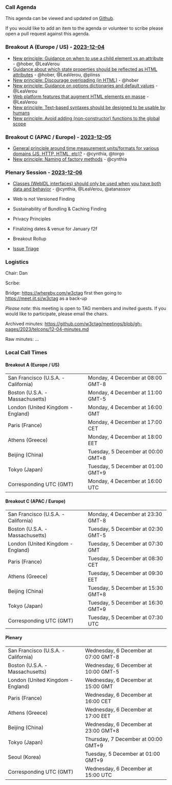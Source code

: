 ### Call Agenda

This agenda can be viewed and updated on [Github](https://github.com/w3ctag/meetings/blob/gh-pages/2023/telcons/12-04-agenda.md).

If you would like to add an item to the agenda or volunteer to scribe please open a pull request against this agenda.

### Breakout A (Europe / US) - [2023-12-04](https://www.timeanddate.com/worldclock/converter.html?iso=20231204T160000&p1=224&p2=43&p3=136&p4=195&p5=26&p6=33&p7=248&p8=235)


* [New principle: Guidance on when to use a child element vs an attribute](https://github.com/w3ctag/design-principles/issues/270) - @hober, @LeaVerou
* [Guidance about which state properties should be reflected as HTML attributes](https://github.com/w3ctag/design-principles/issues/289) - @hober, @LeaVerou, @plinss
* [New principle: Discourage overloading (in HTML)](https://github.com/w3ctag/design-principles/issues/370) - @hober
* [New principle: Guidance on options dictionaries and default values](https://github.com/w3ctag/design-principles/issues/391) - @LeaVerou
* [Web platform features that augment HTML elements en masse](https://github.com/w3ctag/design-principles/issues/423) - @LeaVerou
* [New principle: Text-based syntaxes should be designed to be usable by humans](https://github.com/w3ctag/design-principles/issues/453)
* [New principle: Avoid adding (non-constructor) functions to the global scope](https://github.com/w3ctag/design-principles/issues/426)

### Breakout C (APAC / Europe) - [2023-12-05](https://www.timeanddate.com/worldclock/converter.html?iso=20231205T073000&p1=224&p2=43&p3=136&p4=195&p5=26&p6=33&p7=248&p8=235)

* [General principle around time measurement units/formats for various domains (JS, HTTP, HTML, etc)?](https://github.com/w3ctag/design-principles/issues/344) - @cynthia, @torgo
* [New principle: Naming of factory methods](https://github.com/w3ctag/design-principles/issues/378) - @cynthia


### Plenary Session - [2023-12-06](https://www.timeanddate.com/worldclock/converter.html?iso=20231206T150000&p1=224&p2=43&p3=136&p4=195&p5=26&p6=33&p7=248&p8=235)

* [Classes (WebIDL interfaces) should only be used when you have both data and behavior](https://github.com/w3ctag/design-principles/issues/11) - @cynthia, @LeaVerou, @atanassov
* Web is not Versioned Finding
* Sustainability of Bundling & Caching Finding
* Privacy Principles
* Finalizing dates & venue for January f2f

* Breakout Rollup
* [Issue Triage](https://github.com/w3ctag/design-reviews/issues?q=is%3Aissue+is%3Aopen+label%3A%22Progress%3A+untriaged%22)

### Logistics

Chair: Dan

Scribe:

Bridge: https://whereby.com/w3ctag first then going to https://meet.jit.si/w3ctag as a back-up

*Please note*: this meeting is open to TAG members and invited guests. If you would like to participate, please email the chairs.

Archived minutes: https://github.com/w3ctag/meetings/blob/gh-pages/2023/telcons/12-04-minutes.md

Raw minutes: ...


### Local Call Times

#### Breakout A (Europe / US)

<table>
<tr><td> San Francisco (U.S.A. - California) <td> Monday, 4 December at 08:00 GMT-8</td></tr>
<tr><td> Boston (U.S.A. - Massachusetts) <td> Monday, 4 December at 11:00 GMT-5</td></tr>
<tr><td> London (United Kingdom - England) <td> Monday, 4 December at 16:00 GMT</td></tr>
<tr><td> Paris (France) <td> Monday, 4 December at 17:00 CET</td></tr>
<tr><td> Athens (Greece) <td> Monday, 4 December at 18:00 EET</td></tr>
<tr><td> Beijing (China) <td> Tuesday, 5 December at 00:00 GMT+8</td></tr>
<tr><td> Tokyo (Japan) <td> Tuesday, 5 December at 01:00 GMT+9</td></tr>
<tr><td> Corresponding UTC (GMT) <td> Monday, 4 December at 16:00 UTC</td></tr>
</table>

#### Breakout C (APAC / Europe)

<table>
<tr><td> San Francisco (U.S.A. - California) <td> Monday, 4 December at 23:30 GMT-8</td></tr>
<tr><td> Boston (U.S.A. - Massachusetts) <td> Tuesday, 5 December at 02:30 GMT-5</td></tr>
<tr><td> London (United Kingdom - England) <td> Tuesday, 5 December at 07:30 GMT</td></tr>
<tr><td> Paris (France) <td> Tuesday, 5 December at 08:30 CET</td></tr>
<tr><td> Athens (Greece) <td> Tuesday, 5 December at 09:30 EET</td></tr>
<tr><td> Beijing (China) <td> Tuesday, 5 December at 15:30 GMT+8</td></tr>
<tr><td> Tokyo (Japan) <td> Tuesday, 5 December at 16:30 GMT+9</td></tr>
<tr><td> Corresponding UTC (GMT) <td> Tuesday, 5 December at 07:30 UTC</td></tr>
</table>

#### Plenary

<table>
<tr><td> San Francisco (U.S.A. - California) <td> Wednesday, 6 December at 07:00 GMT-8</td></tr>
<tr><td> Boston (U.S.A. - Massachusetts) <td> Wednesday, 6 December at 10:00 GMT-5</td></tr>
<tr><td> London (United Kingdom - England) <td> Wednesday, 6 December at 15:00 GMT</td></tr>
<tr><td> Paris (France) <td> Wednesday, 6 December at 16:00 CET</td></tr>
<tr><td> Athens (Greece) <td> Wednesday, 6 December at 17:00 EET</td></tr>
<tr><td> Beijing (China) <td> Wednesday, 6 December at 23:00 GMT+8</td></tr>
<tr><td> Tokyo (Japan) <td> Thursday, 7 December at 00:00 GMT+9</td></tr>
<tr><td> Seoul (Korea) <td> Tuesday, 5 December at 01:00 GMT+9</td></tr>
<tr><td> Corresponding UTC (GMT) <td> Wednesday, 6 December at 15:00 UTC</td></tr>
</table>
